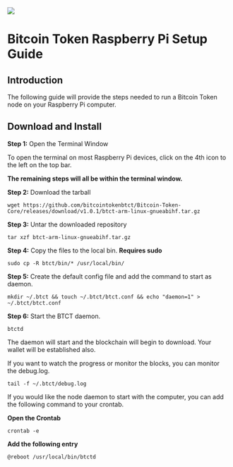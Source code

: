 <img src="https://raw.githubusercontent.com/bitcointokenbtct/Official-Images/master/github-header-raspi.jpg">

Bitcoin Token Raspberry Pi Setup Guide
==========================

## Introduction

The following guide will provide the steps needed to run a Bitcoin Token node on your Raspberry Pi computer.

## Download and Install

**Step 1:** Open the Terminal Window

To open the terminal on most Raspberry Pi devices, click on the 4th icon to the left on the top bar.

**The remaining steps will all be within the terminal window.**

**Step 2:** Download the tarball
```
wget https://github.com/bitcointokenbtct/Bitcoin-Token-Core/releases/download/v1.0.1/btct-arm-linux-gnueabihf.tar.gz
```

**Step 3:** Untar the downloaded repository 
```
tar xzf btct-arm-linux-gnueabihf.tar.gz
```

**Step 4:** Copy the files to the local bin. **Requires sudo**
```
sudo cp -R btct/bin/* /usr/local/bin/
```

**Step 5:** Create the default config file and add the command to start as daemon.
```
mkdir ~/.btct && touch ~/.btct/btct.conf && echo "daemon=1" > ~/.btct/btct.conf
```

**Step 6:** Start the BTCT daemon.
```
btctd
```

The daemon will start and the blockchain will begin to download. Your wallet will be established also.

If you want to watch the progress or monitor the blocks, you can monitor the debug.log.

```
tail -f ~/.btct/debug.log
```

If you would like the node daemon to start with the computer, you can add the following command to your crontab.

**Open the Crontab**
```
crontab -e
```

**Add the following entry**
```
@reboot /usr/local/bin/btctd
```
